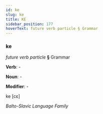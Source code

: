 ```yaml
---
id: ke
slug: ke
title: KE
sidebar_position: 177
hoverText: future verb particle § Grammar
---
```


### ke

*future verb particle* **§** Grammar

**Verb**: -

**Noun**: -

**Modifier**: -

ke [cɛ]

*Balto-Slavic Language Family*
